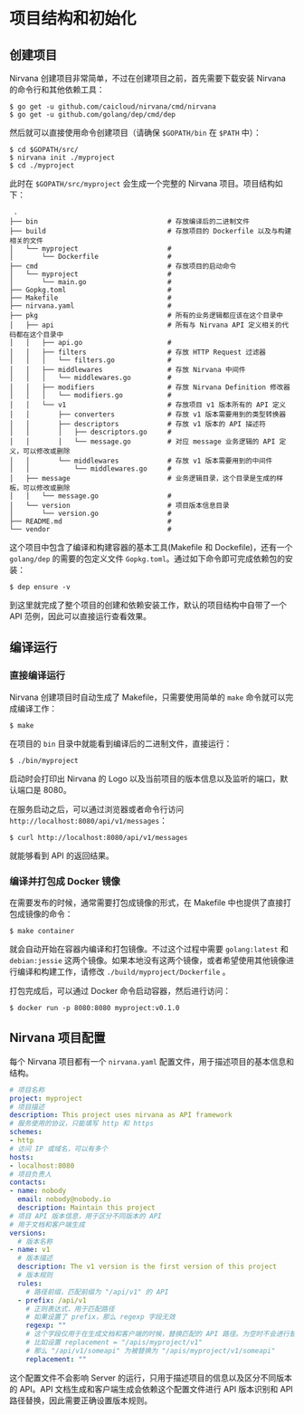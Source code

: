 # 项目结构和初始化

## 创建项目
Nirvana 创建项目非常简单，不过在创建项目之前，首先需要下载安装 Nirvana 的命令行和其他依赖工具：
```
$ go get -u github.com/caicloud/nirvana/cmd/nirvana
$ go get -u github.com/golang/dep/cmd/dep
```
然后就可以直接使用命令创建项目（请确保 `$GOPATH/bin` 在 `$PATH` 中）：
```
$ cd $GOPATH/src/
$ nirvana init ./myproject
$ cd ./myproject
```

此时在 `$GOPATH/src/myproject` 会生成一个完整的 Nirvana 项目。项目结构如下：
```
 .
├── bin                                # 存放编译后的二进制文件
├── build                              # 存放项目的 Dockerfile 以及与构建相关的文件
│   └── myproject                      # 
│       └── Dockerfile                 #
├── cmd                                # 存放项目的启动命令
│   └── myproject                      #
│       └── main.go                    # 
├── Gopkg.toml                         #
├── Makefile                           #
├── nirvana.yaml                       #
├── pkg                                # 所有的业务逻辑都应该在这个目录中
│   ├── api                            # 所有与 Nirvana API 定义相关的代码都在这个目录中
│   │   ├── api.go                     #
│   │   ├── filters                    # 存放 HTTP Request 过滤器
│   │   │   └── filters.go             #
│   │   ├── middlewares                # 存放 Nirvana 中间件
│   │   │   └── middlewares.go         #
│   │   ├── modifiers                  # 存放 Nirvana Definition 修改器
│   │   │   └── modifiers.go           #
│   │   └── v1                         # 存放项目 v1 版本所有的 API 定义
│   │       ├── converters             # 存放 v1 版本需要用到的类型转换器
│   │       ├── descriptors            # 存放 v1 版本的 API 描述符
│   │       │   ├── descriptors.go     #
│   │       │   └── message.go         # 对应 message 业务逻辑的 API 定义，可以修改或删除
│   │       └── middlewares            # 存放 v1 版本需要用到的中间件
│   │           └── middlewares.go     #
│   ├── message                        # 业务逻辑目录，这个目录是生成的样板，可以修改或删除
│   │   └── message.go                 #
│   └── version                        # 项目版本信息目录
│       └── version.go                 #
├── README.md                          #
└── vendor                             #
```

这个项目中包含了编译和构建容器的基本工具(Makefile 和 Dockefile)，还有一个 `golang/dep` 的需要的包定义文件 `Gopkg.toml`。通过如下命令即可完成依赖包的安装：
```
$ dep ensure -v
```
到这里就完成了整个项目的创建和依赖安装工作，默认的项目结构中自带了一个 API 范例，因此可以直接运行查看效果。


## 编译运行

### 直接编译运行
Nirvana 创建项目时自动生成了 Makefile，只需要使用简单的 `make` 命令就可以完成编译工作：
```
$ make
```
在项目的 `bin` 目录中就能看到编译后的二进制文件，直接运行：
```
$ ./bin/myproject
```
启动时会打印出 Nirvana 的 Logo 以及当前项目的版本信息以及监听的端口，默认端口是 8080。

在服务启动之后，可以通过浏览器或者命令行访问 `http://localhost:8080/api/v1/messages`：
```
$ curl http://localhost:8080/api/v1/messages
```
就能够看到 API 的返回结果。


### 编译并打包成 Docker 镜像
在需要发布的时候，通常需要打包成镜像的形式，在 Makefile 中也提供了直接打包成镜像的命令：
```
$ make container
```
就会自动开始在容器内编译和打包镜像。不过这个过程中需要 `golang:latest` 和 `debian:jessie` 这两个镜像。如果本地没有这两个镜像，或者希望使用其他镜像进行编译和构建工作，请修改 `./build/myproject/Dockerfile` 。

打包完成后，可以通过 Docker 命令启动容器，然后进行访问：
```
$ docker run -p 8080:8080 myproject:v0.1.0
```

## Nirvana 项目配置
每个 Nirvana 项目都有一个 `nirvana.yaml` 配置文件，用于描述项目的基本信息和结构。
```yaml
# 项目名称
project: myproject
# 项目描述
description: This project uses nirvana as API framework
# 服务使用的协议，只能填写 http 和 https
schemes:
- http
# 访问 IP 或域名，可以有多个
hosts:
- localhost:8080
# 项目负责人
contacts:
- name: nobody
  email: nobody@nobody.io
  description: Maintain this project
# 项目 API 版本信息，用于区分不同版本的 API
# 用于文档和客户端生成
versions:
  # 版本名称
- name: v1
  # 版本描述
  description: The v1 version is the first version of this project
  # 版本规则
  rules:
    # 路径前缀，匹配前缀为 "/api/v1" 的 API
  - prefix: /api/v1
    # 正则表达式，用于匹配路径
    # 如果设置了 prefix，那么 regexp 字段无效
    regexp: ""
    # 这个字段仅用于在生成文档和客户端的时候，替换匹配的 API 路径。为空时不会进行替换。
    # 比如设置 replacement = "/apis/myproject/v1"
    # 那么 "/api/v1/someapi" 为被替换为 "/apis/myproject/v1/someapi"
    replacement: ""
```
这个配置文件不会影响 Server 的运行，只用于描述项目的信息以及区分不同版本的 API。API 文档生成和客户端生成会依赖这个配置文件进行 API 版本识别和 API 路径替换，因此需要正确设置版本规则。

